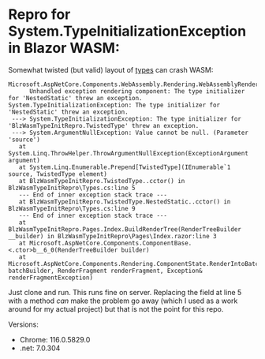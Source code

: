 # Repro for System.TypeInitializationException in Blazor WASM:

Somewhat twisted (but valid) layout of [types](./Types.cs) can crash WASM:
```console
Microsoft.AspNetCore.Components.WebAssembly.Rendering.WebAssemblyRenderer[100]
      Unhandled exception rendering component: The type initializer for 'NestedStatic' threw an exception.
System.TypeInitializationException: The type initializer for 'NestedStatic' threw an exception.
 ---> System.TypeInitializationException: The type initializer for 'BlzWasmTypeInitRepro.TwistedType' threw an exception.
 ---> System.ArgumentNullException: Value cannot be null. (Parameter 'source')
   at System.Linq.ThrowHelper.ThrowArgumentNullException(ExceptionArgument argument)
   at System.Linq.Enumerable.Prepend[TwistedType](IEnumerable`1 source, TwistedType element)
   at BlzWasmTypeInitRepro.TwistedType..cctor() in BlzWasmTypeInitRepro\Types.cs:line 5
   --- End of inner exception stack trace ---
   at BlzWasmTypeInitRepro.TwistedType.NestedStatic..cctor() in BlzWasmTypeInitRepro\Types.cs:line 9
   --- End of inner exception stack trace ---
   at BlzWasmTypeInitRepro.Pages.Index.BuildRenderTree(RenderTreeBuilder __builder) in BlzWasmTypeInitRepro\Pages\Index.razor:line 3
   at Microsoft.AspNetCore.Components.ComponentBase.<.ctor>b__6_0(RenderTreeBuilder builder)
   at Microsoft.AspNetCore.Components.Rendering.ComponentState.RenderIntoBatch(RenderBatchBuilder batchBuilder, RenderFragment renderFragment, Exception& renderFragmentException)
```
Just clone and run.
This runs fine on server. Replacing the field at line 5 with a method _can_ make the problem go away (which I used as a work around for my actual project) but that is not the point for this repo.

Versions:
- Chrome: 116.0.5829.0
- .net: 7.0.304